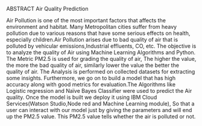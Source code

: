 ABSTRACT
Air Quality Prediction

Air Pollution is one of the most important factors that affects the environment and habitat. Many Metropolitan cities suffer from heavy pollution due to various reasons that have some
serious effects on health, especially children.Air Pollution arises due to bad quality of air that is
polluted by vehicular emissions,Industrial effluents, CO, etc. The objective is to analyze the quality of Air using Machine Learning Algorithms and
Python. The Metric PM2.5 is used for grading the quality of air, The higher the value, the more
the bad quality of air, similarly lower the value the better the quality of air. The Analysis is
performed on collected datasets for extracting some insights. Furthermore, we go on to build a
model that has high accuracy along with good metrics for evaluation.The Algorithms like
Logistic regression and Naïve Bayes Classifier were used to predict the Air quality. Once the
model is built we deploy it using IBM Cloud Services(Watson Studio,Node red and Machine
Learning module), So that a user can interact with our model just by giving the parameters and
will end up the PM2.5 value. This PM2.5 value tells whether the air is polluted or not.
